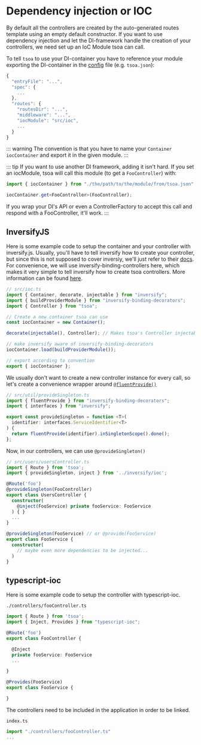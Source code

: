 # Dependency injection or IOC

By default all the controllers are created by the auto-generated routes template using an empty default constructor.
If you want to use dependency injection and let the DI-framework handle the creation of your controllers, we need set up an IoC Module tsoa can call.

To tell `tsoa` to use your DI-container you have to reference your module exporting the DI-container in the [config](https://github.com/lukeautry/tsoa/blob/master/src/config.ts) file (e.g. `tsoa.json`):

```js
{
  "entryFile": "...",
  "spec": {
    ...
  },
  "routes": {
    "routesDir": "...",
    "middleware": "...",
    "iocModule": "src/ioc",
    ...
  }
}
```

::: warning
The convention is that you have to name your `Container iocContainer` and export it in the given module.
:::

::: tip
If you want to use another DI framework, adding it isn't hard.
If you set an iocModule, tsoa will call this module (to get a `FooController`) with:

```ts
import { iocContainer } from "./the/path/to/the/module/from/tsoa.json";

iocContainer.get<FooController>(FooController);
```

If you wrap your DI's API or even a ControllerFactory to accept this call and respond with a FooController, it'll work.
:::

## InversifyJS

Here is some example code to setup the container and your controller with inversify.js.
Usually, you'll have to tell inversify how to create your controller, but since this is not supposed to cover inversiy,
we'll just refer to their [docs](http://inversify.io/).
For convenience, we will use inversify-binding-controllers here, which makes it very simple to tell inversify how to create tsoa controllers.
More information can be found [here](https://github.com/inversify/inversify-binding-decorators).

```ts
// src/ioc.ts
import { Container, decorate, injectable } from "inversify";
import { buildProviderModule } from "inversify-binding-decorators";
import { Controller } from "tsoa";

// Create a new container tsoa can use
const iocContainer = new Container();

decorate(injectable(), Controller); // Makes tsoa's Controller injectable

// make inversify aware of inversify-binding-decorators
iocContainer.load(buildProviderModule());

// export according to convention
export { iocContainer };
```

We usually don't want to create a new controller instance for every call, so let's create a convenience wrapper around [`@fluentProvide()`](https://github.com/inversify/inversify-binding-decorators#fluent-binding-decorator)

```ts
// src/util/provideSingleton.ts
import { fluentProvide } from "inversify-binding-decorators";
import { interfaces } from "inversify";

export const provideSingleton = function <T>(
  identifier: interfaces.ServiceIdentifier<T>
) {
  return fluentProvide(identifier).inSingletonScope().done();
};
```

Now, in our controllers, we can use `@provideSingleton()`

```ts
// src/users/usersController.ts
import { Route } from 'tsoa';
import { provideSingleton, inject } from '../inversify/ioc';

@Route('foo')
@provideSingleton(FooController)
export class UsersController {
  constructor(
    @inject(FooService) private fooService: FooService
  ) { }
  ...
}

@provideSingleton(FooService) // or @provide(FooService)
export class FooService {
  constructor(
    // maybe even more dependencies to be injected...
  )
}
```

## typescript-ioc

Here is some example code to setup the controller with typescript-ioc.

`./controllers/fooController.ts`

```ts
import { Route } from 'tsoa';
import { Inject, Provides } from "typescript-ioc";

@Route('foo')
export class FooController {

  @Inject
  private fooService: FooService
  ...

}

@Provides(FooService)
export class FooService {

}
```

The controllers need to be included in the application in order to be linked.

`index.ts`

```ts
import "./controllers/fooController.ts"
...

```
